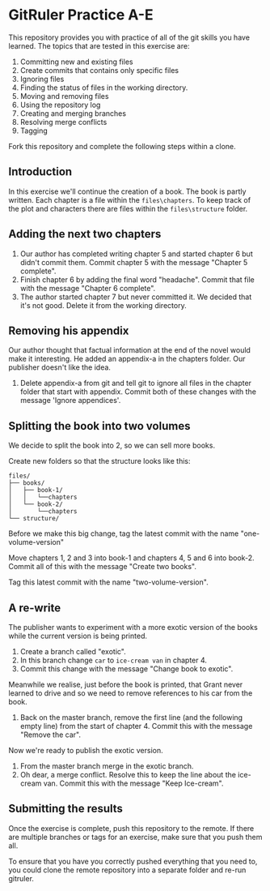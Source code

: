 <!--
Marked Style: Github
-->

# GitRuler Practice A-E

This repository provides you with practice of all of the git skills you have learned. The topics that are tested in this exercise are:

1. Committing new and existing files
2. Create commits that contains only specific files
3. Ignoring files
4. Finding the status of files in the working directory.
5. Moving and removing files
6. Using the repository log
7. Creating and merging branches
8. Resolving merge conflicts
8. Tagging

Fork this repository and complete the following steps within a clone.

## Introduction

In this exercise we'll continue the creation of a book. The book is partly written. Each chapter is a file within the `files\chapters`. To keep track of the plot and characters there are files within the `files\structure` folder.

## Adding the next two chapters

1. Our author has completed writing chapter 5 and started chapter 6 but didn't commit them. Commit chapter 5 with the message "Chapter 5 complete".
2. Finish chapter 6 by adding the final word "headache". Commit that file with the message "Chapter 6 complete".
3. The author started chapter 7 but never committed it. We decided that it's not good. Delete it from the working directory.

## Removing his appendix

Our author thought that factual information at the end of the novel would make it interesting. He added an appendix-a in the chapters folder. Our publisher doesn't like the idea. 

1. Delete appendix-a from git and tell git to ignore all files in the chapter folder that start with appendix. Commit both of these changes with the message 'Ignore appendices'.

## Splitting the book into two volumes

We decide to split the book into 2, so we can sell more books. 

Create new folders so that the structure looks like this:

```
files/
├── books/
│   ├── book-1/
│   │   └──chapters
│   └── book-2/
│       └──chapters
└── structure/
```

Before we make this big change, tag the latest commit with the name "one-volume-version"

Move chapters 1, 2 and 3 into book-1 and chapters 4, 5 and 6 into book-2. Commit all of this with the message "Create two books".

Tag this latest commit with the name "two-volume-version".

## A re-write

The publisher wants to experiment with a more exotic version of the books while the current version is being printed.

1. Create a branch called "exotic".
2. In this branch change `car` to `ice-cream van` in chapter 4.
3. Commit this change with the message "Change book to exotic".

Meanwhile we realise, just before the book is printed, that Grant never learned to drive and so we need to remove references to his car from the book.

1. Back on the master branch, remove the first line (and the following empty line) from the start of chapter 4. Commit this with the message "Remove the car".

Now we're ready to publish the exotic version. 

1. From the master branch merge in the exotic branch.  
2. Oh dear, a merge conflict. Resolve this to keep the line about the ice-cream van. Commit this with the message "Keep Ice-cream".

## Submitting the results

Once the exercise is complete, push this repository to the remote. If there are multiple branches or tags for an exercise, make sure that you push them all. 

To ensure that you have you correctly pushed everything that you need to, you could clone the remote repository into a separate folder and re-run gitruler.
